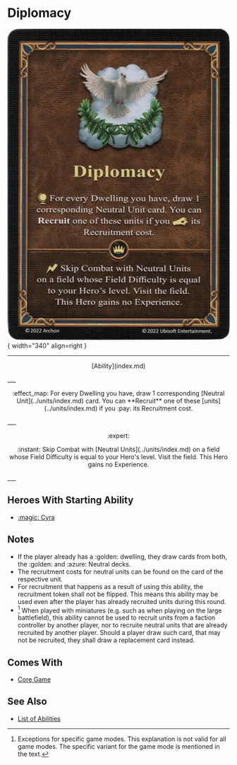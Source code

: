 # Diplomacy

![Diplomacy](../assets/abilities-diplomacy.webp){ width="340" align=right }

___
<p style="text-align: center;" markdown>[Ability](index.md)</p>
___
<p style="text-align: center;" markdown>:effect_map: For every Dwelling you have, draw 1 corresponding [Neutral Unit](../units/index.md) card. You can **Recruit** one of these [units](../units/index.md) if you :pay: its Recruitment cost.</p>
___
<p style="text-align: center;" markdown> :expert: </p>

<p style="text-align: center;" markdown>:instant: Skip Combat with [Neutral Units](../units/index.md) on a field whose Field Difficulty is equal to your Hero's level. Visit the field. This Hero gains no Experience.</p>
___


## Heroes With Starting Ability

- [:magic: Cyra](../heroes/cyra.md)


## Notes

- If the player already has a :golden: dwelling, they draw cards from both, the :golden: and :azure: Neutral decks.
- The recruitment costs for neutral units can be found on the card of the respective unit.
- For recruitment that happens as a result of using this ability, the recruitment token shall not be flipped. This means this ability may be used even after the player has already recruited units during this round.
- [^1] When played with miniatures (e.g. such as when playing on the large battlefield), this ability cannot be used to recruit units from a faction controller by another player, nor to recruite neutral units that are already recruited by another player. Should a player draw such card, that may not be recruited, they shall draw a replacement card instead.


## Comes With

- [Core Game](../content/core_game.md)


## See Also

- [List of Abilities](index.md)


[^1]: Exceptions for specific game modes. This explanation is not valid for all game modes. The specific variant for the game mode is mentioned in the text.